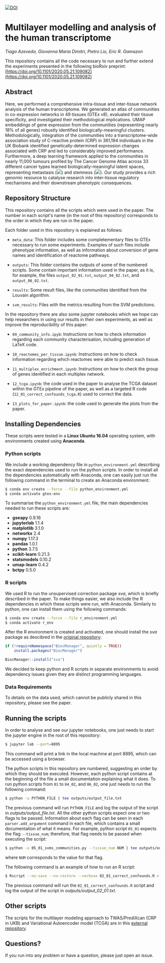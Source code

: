 [![DOI](https://zenodo.org/badge/265633374.svg)](https://zenodo.org/badge/latestdoi/265633374)


# Multilayer modelling and analysis of the human transcriptome

*Tiago Azevedo, Giovanna Maria Dimitri, Pietro Lio, Eric R. Gamazon*

This repository contains all the code necessary to run and further extend the experiments presented in the following bioRxiv preprint: [https://doi.org/10.1101/2020.05.21.109082](https://doi.org/10.1101/2020.05.21.109082)

## Abstract

Here, we performed a comprehensive intra-tissue and inter-tissue network analysis of the human transcriptome.
We generated an atlas of communities in co-expression networks in 49 tissues (GTEx v8), evaluated their tissue specificity, and investigated their methodological implications.
UMAP embeddings of gene expression from the communities (representing nearly 18% of all genes) robustly identified biologically-meaningful clusters.
Methodologically, integration of the communities into a transcriptome-wide association study of C-reactive protein (CRP) in 361,194 individuals in the UK Biobank identified genetically-determined expression changes associated with CRP and led to considerably improved performance.
Furthermore, a deep learning framework applied to the communities in nearly 11,000 tumours profiled by The Cancer Genome Atlas across 33 different cancer types learned biologically-meaningful latent spaces, representing metastasis (<img src="https://render.githubusercontent.com/render/math?math=p < 2.2 \times 10^{-16}">) and stemness (<img src="https://render.githubusercontent.com/render/math?math=p < 2.2 \times 10^{-16}">).
Our study provides a rich genomic resource to catalyse research into inter-tissue regulatory mechanisms and their downstream phenotypic consequences.


## Repository Structure

This repository contains all the scripts which were used in the paper. The number in each script's name (in the root of this repository) corresponds to the order in which they are run in the paper.

Each folder used in this repository is explained as follows:

* `meta_data`: This folder includes some completementary files to GTEx necessary to run some experiments. Examples of such files include phenotype information, as well as information about conversion of gene names and identification of reactome pathways.

* `outputs`: This folder contains the outputs of some of the numbered scripts. Some contain important information used in the paper, as it is, for example, the files `output_02_01.txt`, `output_04_02.txt`, and `output_06_02.txt`.

* `results`: Some result files, like the communities identified from the Louvain algorithm.

* `svm_results`: Files with the metrics resulting from the SVM predictions.


In the repository there are also some jupyter notebooks which we hope can help researchers in using our results in their own experiments, as well as improve the reproducibility of this paper:

* `09_community_info.ipyb`: Instructions on how to check information regarding each community characterisation, including generation of LaTeX code.

* `10_reactomes_per_tissue.ipynb`: Instructions on how to check information regarding which reactomes were able to predict each tissue.

* `11_multiplex_enrichment.ipynb`: Instructions on how to check the group of genes identified in each multiplex network.

* `12_tcga.ipynb`: the code used in the paper to analyse the TCGA dataset within the GTEx pipeline of the paper, as well as a targeted R code (`12_01_correct_confounds_tcga.R`) used to correct the data.

* `13_plots_for_paper.ipynb`: the code used to generate the plots from the paper.


## Installing Dependencies

These scripts were tested in a **Linux Ubuntu 16.04** operating system, with environments created using **Anaconda**. 

### Python scripts

We include a working dependency file in `python_environment.yml` describing the exact dependencies used to run the python scripts. In order to install all the dependencies automatically with Anaconda, one can easily just run the following command in the terminal to create an Anaconda environment:

```bash
$ conda env create --force --file python_environment.yml
$ conda activate gtex-env
```

To summarise the `python_environment.yml` file, the main dependencies needed to run these scripts are:

* **gseapy** 0.9.16
* **jupyterlab** 1.1.4
* **matplotlib** 3.1.0
* **networkx** 2.4
* **numpy** 1.17.3
* **pandas** 1.0.1
* **python** 3.7.5
* **scikit-learn** 0.21.3
* **statsmodels** 0.10.2
* **umap-learn** 0.4.2
* **bctpy** 0.5.0

### R scripts

We used R to run the unsupervised correction package *sva*, which is briefly described in the paper. To make things easier, we also include the R dependencies in which these scripts were run, with Anaconda. Similarly to python, one can install them using the following commands:

```bash
$ conda env create --force --file r_environment.yml
$ conda activate r_env
```

After the R environment is created and activated, one should install the *sva* package as descibred in the [original repository](https://bioconductor.org/packages/release/bioc/html/sva.html):

```R
if (!requireNamespace("BiocManager", quietly = TRUE))
    install.packages("BiocManager")

BiocManager::install("sva")
```

We decided to keep python and R scripts in separate environments to avoid dependency issues given they are distinct programming languages.


### Data Requirements

To details on the data used, which cannot be publicly shared in this repository, please see the paper.

## Running the scripts

In order to analyse and see our jupyter notebooks, one just needs to start the jupyter engine in the root of this repository:

```bash
$ jupyter lab --port=8895
```

This command will print a link in the local machine at port 8895, which can be accessed using a browser.

The python scripts in this repository are numbered, suggesting an order by which they should be executed. However, each python script contains at the beginning of the file a small documentation explaining what it does. To run python scripts from `01` to `04_02`, and `06_02`, one just needs to run the following command:

```bash
$ python -u PYTHON_FILE | tee outputs/output_file.txt
```

The previous command will run `PYTHON_FILE` and log the output of the script in *outputs/output_file.txt*. All the other python scripts expect one or two flags to be passed. Information about each flag can be seen in each `parser.add_argument` command in each file, which contains a small documentation of what it means. For example, python script `05_01` expects the flag `--tissue_num`; therefore, that flag needs to be passed when executing the script:

```bash
$ python -u 05_01_svms_communities.py --tissue_num NUM | tee outputs/output_05_01_NUM.txt
```

where `NUM` corresponds to the value for that flag.


The following command is an example of how to run an R script:

```bash
$ Rscript --no-save --no-restore --verbose 02_01_correct_confounds.R > outputs/output_02_01.txt 2>&1
```

The previous command will run the `02_01_correct_confounds.R` script and log the output of the script in *outputs/output_02_01.txt*.


## Other scripts

The scripts for the multilayer modeling approach to TWAS/PrediXcan (CRP in UKB) and Variational Autoencoder model (TCGA) are in this [external repository](https://github.com/gamazonlab/MultilayerModelingTranscriptome).


## Questions?

If you run into any problem or have a question, please just open an issue.
